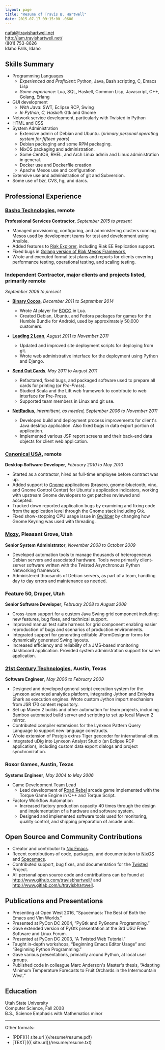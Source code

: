 ```yaml
---
layout: page
title: "Resume of Travis B. Hartwell"
date: 2015-07-17 09:15:00 -0600
---
```


<nafai@travishartwell.net>  
<http://iam.travishartwell.net/>  
(801) 753-8626  
Idaho Falls, Idaho  


## Skills Summary
 + Programming Languages
     - _Experienced and Proficient_: Python, Java, Bash scripting, C, Emacs Lisp
     - _Some experience_: Lua, SQL, Haskell, Common Lisp, Javascript, C++, Golang, Erlang
 + GUI development
     - _With Java_: SWT, Eclipse RCP, Swing
     - _In Python, C, Haskell_: Gtk and Gnome
 + Network service development, particularly with Twisted in Python
 + HTML and CSS
 + System Administration
     - Extensive admin of Debian and Ubuntu. (_primary personal operating system for fifteen years_)
     - Debian packaging and some RPM packaging.
     - NixOS packaging and administration.
     - Some CentOS, RHEL, and Arch Linux admin and Linux administration in general.
     - Docker use and Dockerfile creation
     - Apache Mesos use and configuration
 + Extensive use and administration of git and Subversion.
 + Some use of bzr, CVS, hg, and darcs.

## Professional Experience

### [Basho Technologies](http://www.basho.com/), remote
**Professional Services Contractor**, _September 2015 to present_

 + Managed provisioning, configuring, and administering clusters running Mesos used by development teams for test and development using Ansible.
 + Added features to [Riak Explorer](https://github.com/basho-labs/riak_explorer), including Riak EE Replication support.
 + Fixed bugs in [Golang version of Riak Mesos Framework](https://github.com/basho-labs/riak-mesos-legacy),
 + Wrote and executed formal test plans and reports for clients covering performance testing, operational testing, and scaling testing.

### Independent Contractor, major clients and projects listed, primarily remote
_September 2006 to present_

 + **[Binary Cocoa](http://www.binarycocoa.com/)**, _December 2011 to September 2014_
     - Wrote AI player for [BOCO](http://www.bocogame.com/) in Lua.
     - Created Debian, Ubuntu, and Fedora packages for games for the Humble Bundle for Android, used by approximately 50,000 customers.
     
 + **[Leading 2 Lean](http://www.leading2lean.com/)**, _August 2011 to November 2011_
     - Updated and improved site deployment scripts for deploying from git.
     - Wrote web administrative interface for the deployment using Python and Django.
     
 + **[Send Out Cards](http://www.sendoutcards.com/)**, _May 2011 to August 2011_
     - Refactored, fixed bugs, and packaged software used to prepare all cards for printing (or _Pre-Press_).
     - Studied Scala and the Lift web framework to contribute to web interface for Pre-Press.
     - Supported team members in Linux and git use.
     
 + **[NetRadius](http://www.netradius.com/)**, _intermittent, as needed, September 2006 to November 2011_
     - Developed build and deployment process improvements for client's Java desktop application. Also fixed bugs in data export portion of application.
     - Implemented various JSP report screens and their back-end data objects for client web application.
    
### [Canonical USA](http://www.canonical.com/), remote
**Desktop Software Developer**, _February 2010 to May 2010_

 + Started as a contractor, hired as full-time employee before contract was up.
 + Added support to [Gnome](http://www.gnome.org/) applications (brasero, gnome-bluetooth, vino, and Gnome Control Center) for Ubuntu's application indicators, working with upstream Gnome developers to get patches reviewed and accepted.
 + Tracked down reported application bugs by examining and fixing code from the application level through the Gnome stack including Gtk.
 + Fixed show-stopping CPU usage issue in [Gwibber](http://www.gwibber.com/) by changing how Gnome Keyring was used with threading.

### [Mozy](http://www.mozy.com/), Pleasant Grove, Utah
**Senior System Administrator**, _November 2008 to October 2009_

 + Developed automation tools to manage thousands of heterogeneous Debian servers and associated hardware. Tools were primarily client-server software written with the Twisted Asynchronous Python Networking framework.
 + Administered thousands of Debian servers, as part of a team, handling day to day errors and maintenance as needed.

### Feature 50, Draper, Utah
**Senior Software Developer**, _February 2008 to August 2008_

 + Cross-team support for a custom Java Swing grid component including: new features, bug fixes, and technical support.
 + Improved manual test suite harness for grid component enabling easier reproduction of bugs and scenarios of production environments.
 + Integrated support for generating editable JFormDesigner forms for dynamically generated Swing layouts.
 + Increased efficiency and reliability of a JMS-based monitoring dashboard application. Provided system administration support for same application.

### [21st Century Technologies](http://www.21ct.com/), Austin, Texas
**Software Engineer**, _May 2006 to February 2008_

 + Designed and developed general script execution system for the Lynxeon advanced analytics platform, integrating Jython and Enhydra Shark as execution engines. Wrote custom Jython import mechanism from JSR 170 content repository.
 + Set up Maven 2 builds and other automation for team projects, including Bamboo automated build server and scripting to set up local Maven 2 mirror.
 + Contributed compiler extensions for the Lynxeon Pattern Query Language to support new language constructs.
 + Wrote extension of Postgis extras Tiger geocoder for international cities.
 + Integrated uDig into Lynxeon Analyst Studio (an Eclipse RCP application), including custom data export dialogs and project synchronization.

### Roxor Games, Austin, Texas
**Systems Engineer**, _May 2004 to May 2006_

 + Game Development Team Lead
     - Lead development of [Road Rebel](http://www.roadrebel.com/) arcade game implemented with the Torque Game Engine in C++ and Torque Script.
 + Factory Workflow Automation
     - Increased factory production capacity 40 times through the design and implementation of a hardware and software system.
     - Designed and implemented software tools used for monitoring, quality control, and shipping preparation of arcade units.

## Open Source and Community Contributions
 + Creator and contributor to [Nix Emacs](https://github.com/travisbhartwell/nix-emacs).
 + Recent contributions of code, packages, and documentation to [NixOS](http://www.nixos.org) and [Spacemacs](http://www.github.com/syl30bnr/spacemacs).
 + Contributed support, bug fixes, and documentation for the [Twisted](http://twistedmatrix.com) Project.
 + All personal open source code and contributions can be found at <http://www.github.com/travisbhartwell/> and <http://www.gitlab.com/u/travisbhartwell>.

## Publications and Presentations
 + Presenting at Open West 2016, "Spacemacs: The Best of Both the Emacs and Vim Worlds."
 + Presented at PyCon DC 2004, “PyGtk and PyGnome Programming.”
 + Gave extended version of PyGtk presentation at the 3rd USU Free Software and Linux Forum.
 + Presented at PyCon DC 2003, “A Twisted Web Tutorial.”
 + Taught in-depth workshops, “Beginning Emacs Editor Usage” and “Beginning Python Programming.”
 + Gave various presentations, primarily around Python, at local user groups.
 + Published code in colleague Marc Anderson's Master's thesis, “Adapting Minimum Temperature Forecasts to Fruit Orchards in the Intermountain West.”

## Education
Utah State University  
Computer Science, Fall 2003  
B.S., Science Emphasis with Mathematics minor  

---

Other formats:

 + [PDF]({{ site.url }}/resume/resume.pdf)
 + [TEXT]({{ site.url}}/resume/resume.txt)
